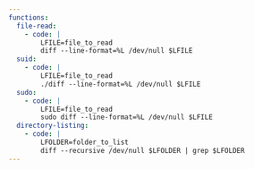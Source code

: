 ```yaml
---
functions:
  file-read:
    - code: |
        LFILE=file_to_read
        diff --line-format=%L /dev/null $LFILE
  suid:
    - code: |
        LFILE=file_to_read
        ./diff --line-format=%L /dev/null $LFILE
  sudo:
    - code: |
        LFILE=file_to_read
        sudo diff --line-format=%L /dev/null $LFILE
  directory-listing:
    - code: |
        LFOLDER=folder_to_list
        diff --recursive /dev/null $LFOLDER | grep $LFOLDER
---
```


